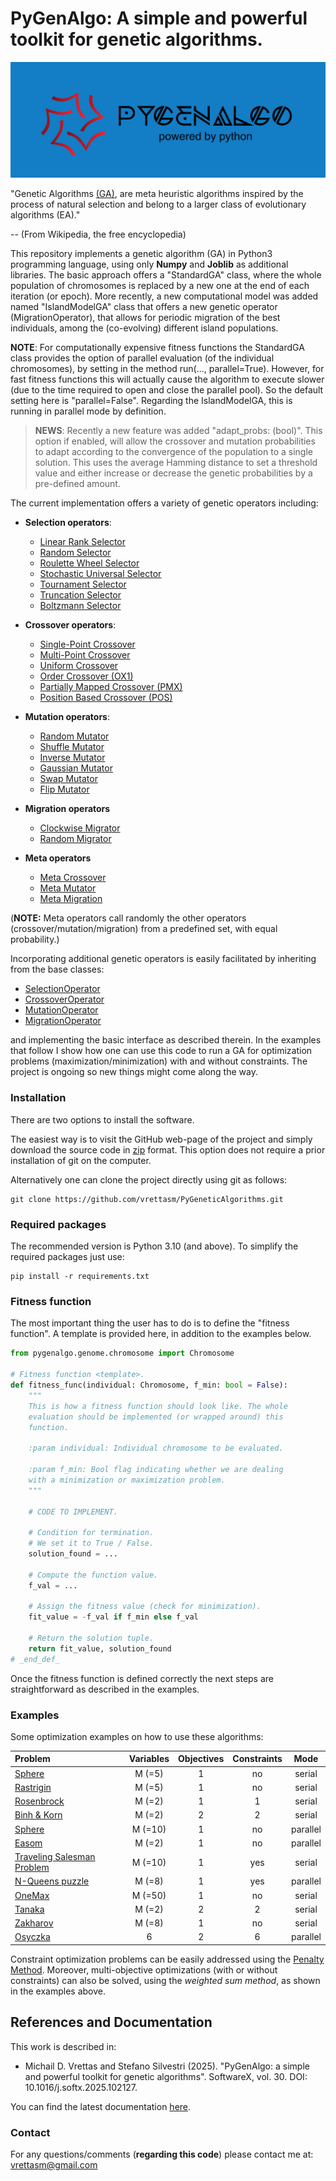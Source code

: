 # PyGenAlgo:  A simple and powerful toolkit for genetic algorithms.

![Logo](./logo/pga_logo.png)

"Genetic Algorithms [(GA)](https://en.wikipedia.org/wiki/Genetic_algorithm), are meta heuristic algorithms
inspired by the process of natural selection and belong to a larger class of evolutionary algorithms (EA)."

-- (From Wikipedia, the free encyclopedia)

This repository implements a genetic algorithm (GA) in Python3 programming language, using only **Numpy** and **Joblib**
as additional libraries. The basic approach offers a "StandardGA" class, where the whole population of chromosomes is
replaced by a new one at the end of each iteration (or epoch). More recently, a new computational model was added named
"IslandModelGA" class that offers a new genetic operator (MigrationOperator), that allows for periodic migration of the
best individuals, among the (co-evolving) different island populations.
  
**NOTE**:
For computationally expensive fitness functions the StandardGA class provides the option of parallel evaluation
(of the individual chromosomes), by setting in the method run(..., parallel=True). However, for fast fitness
functions this will actually cause the algorithm to execute slower (due to the time required to open and close the
parallel pool). So the default setting here is "parallel=False". Regarding the IslandModelGA, this is running in
parallel mode by definition.

  > **NEWS**:
  > Recently a new feature was added "adapt_probs: (bool)". This option if enabled, will allow the crossover and
  > mutation probabilities to adapt according to the convergence of the population to a single solution. This uses
  > the average Hamming distance to set a threshold value and either increase or decrease the genetic probabilities
  > by a pre-defined amount.
  > 

The current implementation offers a variety of genetic operators including:

- **Selection operators**:
  - [Linear Rank Selector](pygenalgo/operators/selection/linear_rank_selector.py)
  - [Random Selector](pygenalgo/operators/selection/random_selector.py)
  - [Roulette Wheel Selector](pygenalgo/operators/selection/roulette_wheel_selector.py)
  - [Stochastic Universal Selector](pygenalgo/operators/selection/stochastic_universal_selector.py)
  - [Tournament Selector](pygenalgo/operators/selection/tournament_selector.py)
  - [Truncation Selector](pygenalgo/operators/selection/truncation_selector.py)
  - [Boltzmann Selector](pygenalgo/operators/selection/boltzmann_selector.py)

- **Crossover operators**:
  - [Single-Point Crossover](pygenalgo/operators/crossover/single_point_crossover.py)
  - [Multi-Point Crossover](pygenalgo/operators/crossover/mutli_point_crossover.py)
  - [Uniform Crossover](pygenalgo/operators/crossover/uniform_crossover.py)
  - [Order Crossover (OX1)](pygenalgo/operators/crossover/order_crossover.py)
  - [Partially Mapped Crossover (PMX)](pygenalgo/operators/crossover/partially_mapped_crossover.py)
  - [Position Based Crossover (POS)](pygenalgo/operators/crossover/position_based_crossover.py)

- **Mutation operators**:
  - [Random Mutator](pygenalgo/operators/mutation/random_mutator.py)
  - [Shuffle Mutator](pygenalgo/operators/mutation/shuffle_mutator.py)
  - [Inverse Mutator](pygenalgo/operators/mutation/inverse_mutator.py)
  - [Gaussian Mutator](pygenalgo/operators/mutation/gaussian_mutator.py)
  - [Swap Mutator](pygenalgo/operators/mutation/swap_mutator.py)
  - [Flip Mutator](pygenalgo/operators/mutation/flip_mutator.py)

- **Migration operators**
  - [Clockwise Migrator](pygenalgo/operators/migration/clockwise_migration.py)
  - [Random Migrator](pygenalgo/operators/migration/random_migration.py)

- **Meta operators**
  - [Meta Crossover](pygenalgo/operators/crossover/meta_crossover.py)
  - [Meta Mutator](pygenalgo/operators/mutation/meta_mutator.py)
  - [Meta Migration](pygenalgo/operators/migration/meta_migration.py)

(**NOTE:** Meta operators call randomly the other operators (crossover/mutation/migration) from a predefined set,
with equal probability.)

Incorporating additional genetic operators is easily facilitated by inheriting from the base classes:
- [SelectionOperator](pygenalgo/operators/selection/select_operator.py)
- [CrossoverOperator](pygenalgo/operators/crossover/crossover_operator.py)
- [MutationOperator](pygenalgo/operators/mutation/mutate_operator.py)
- [MigrationOperator](pygenalgo/operators/migration/migration_operator.py)

and implementing the basic interface as described therein. In the examples that follow I show how one can use this code
to run a GA for optimization problems (maximization/minimization) with and without constraints. The project is ongoing
so new things might come along the way.

### Installation

There are two options to install the software.

The easiest way is to visit the GitHub web-page of the project and simply download the source code in
[zip](https://github.com/vrettasm/PyGeneticAlgorithms/archive/refs/heads/master.zip) format. This option does not
require a prior installation of git on the computer.

Alternatively one can clone the project directly using git as follows:

    git clone https://github.com/vrettasm/PyGeneticAlgorithms.git

### Required packages

The recommended version is Python 3.10 (and above). To simplify the required packages just use:

    pip install -r requirements.txt

### Fitness function

The most important thing the user has to do is to define the "fitness function". A template is provided here,
in addition to the examples below.

```python
from pygenalgo.genome.chromosome import Chromosome

# Fitness function <template>.
def fitness_func(individual: Chromosome, f_min: bool = False):
    """
    This is how a fitness function should look like. The whole
    evaluation should be implemented (or wrapped around) this
    function.
    
    :param individual: Individual chromosome to be evaluated.
    
    :param f_min: Bool flag indicating whether we are dealing
    with a minimization or maximization problem.
    """
    
    # CODE TO IMPLEMENT.
    
    # Condition for termination.
    # We set it to True / False.
    solution_found = ...
    
    # Compute the function value.
    f_val = ...
    
    # Assign the fitness value (check for minimization).
    fit_value = -f_val if f_min else f_val
    
    # Return the solution tuple.
    return fit_value, solution_found
# _end_def_
```
Once the fitness function is defined correctly the next steps are straightforward as described in the examples.

### Examples

Some optimization examples on how to use these algorithms:

| **Problem**                                                | **Variables** | **Objectives** | **Constraints** | **Mode** |
|:-----------------------------------------------------------|:-------------:|:--------------:|:---------------:|:--------:|
| [Sphere](examples/sphere.ipynb)                            |    M (=5)     |       1        |       no        |  serial  |
| [Rastrigin](examples/rastrigin.ipynb)                      |    M (=5)     |       1        |       no        |  serial  |
| [Rosenbrock](examples/rosenbrock_on_a_disk.ipynb)          |    M (=2)     |       1        |        1        |  serial  |
| [Binh & Korn](examples/binh_and_korn_multiobjective.ipynb) |    M (=2)     |       2        |        2        |  serial  |
| [Sphere](examples/sphere_in_parallel.ipynb)                |    M (=10)    |       1        |       no        | parallel |
| [Easom](examples/easom_in_parallel.ipynb)                  |    M (=2)     |       1        |       no        | parallel |
| [Traveling Salesman Problem](examples/tsp.ipynb)           |    M (=10)    |       1        |       yes       |  serial  |
| [N-Queens puzzle](examples/queens_puzzle.ipynb)            |    M (=8)     |       1        |       yes       | parallel |
| [OneMax](examples/one_max.ipynb)                           |    M (=50)    |       1        |       no        |  serial  |
| [Tanaka](examples/tanaka_multiobjective.ipynb)             |    M (=2)     |       2        |        2        |  serial  |
| [Zakharov](examples/zakharov.ipynb)                        |    M (=8)     |       1        |       no        |  serial  |
| [Osyczka](examples/osyczka_kundu_multiobjective.ipynb)     |       6       |       2        |        6        | parallel |

Constraint optimization problems can be easily addressed using the [Penalty Method](https://en.wikipedia.org/wiki/Penalty_method).
Moreover, multi-objective optimizations (with or without constraints) can also be solved, using the _weighted sum method_,
as shown in the examples above.

## References and Documentation

This work is described in:

- Michail D. Vrettas and Stefano Silvestri (2025). "PyGenAlgo: a simple and powerful toolkit for genetic algorithms".
SoftwareX, vol. 30. DOI: 10.1016/j.softx.2025.102127.

You can find the latest documentation [here](https://pygeneticalgorithms.readthedocs.io/en/latest/).

### Contact

For any questions/comments (**regarding this code**) please contact me at: vrettasm@gmail.com
